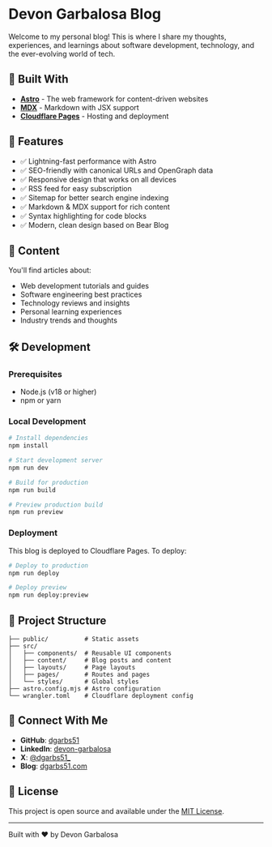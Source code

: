 # Devon Garbalosa Blog

Welcome to my personal blog! This is where I share my thoughts, experiences, and learnings about software development, technology, and the ever-evolving world of tech.

## 🚀 Built With

- **[Astro](https://astro.build/)** - The web framework for content-driven websites
- **[MDX](https://mdxjs.com/)** - Markdown with JSX support
- **[Cloudflare Pages](https://pages.cloudflare.com/)** - Hosting and deployment

## 🌟 Features

- ✅ Lightning-fast performance with Astro
- ✅ SEO-friendly with canonical URLs and OpenGraph data
- ✅ Responsive design that works on all devices
- ✅ RSS feed for easy subscription
- ✅ Sitemap for better search engine indexing
- ✅ Markdown & MDX support for rich content
- ✅ Syntax highlighting for code blocks
- ✅ Modern, clean design based on Bear Blog

## 📝 Content

You'll find articles about:
- Web development tutorials and guides
- Software engineering best practices
- Technology reviews and insights
- Personal learning experiences
- Industry trends and thoughts

## 🛠️ Development

### Prerequisites
- Node.js (v18 or higher)
- npm or yarn

### Local Development

```bash
# Install dependencies
npm install

# Start development server
npm run dev

# Build for production
npm run build

# Preview production build
npm run preview
```

### Deployment

This blog is deployed to Cloudflare Pages. To deploy:

```bash
# Deploy to production
npm run deploy

# Deploy preview
npm run deploy:preview
```

## 📁 Project Structure

```
├── public/          # Static assets
├── src/
│   ├── components/  # Reusable UI components
│   ├── content/     # Blog posts and content
│   ├── layouts/     # Page layouts
│   ├── pages/       # Routes and pages
│   └── styles/      # Global styles
├── astro.config.mjs # Astro configuration
└── wrangler.toml    # Cloudflare deployment config
```

## 🤝 Connect With Me

- **GitHub**: [dgarbs51](https://github.com/dgarbs51)
- **LinkedIn**: [devon-garbalosa](https://www.linkedin.com/in/devon-garbalosa/)
- **X**: [@dgarbs51_](https://x.com/dgarbs51_)
- **Blog**: [dgarbs51.com](https://dgarbs51.com)

## 📄 License

This project is open source and available under the [MIT License](LICENSE).

---

Built with ❤️ by Devon Garbalosa
